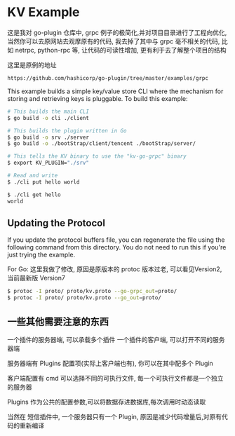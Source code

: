 # KV Example

这是我对 go-plugin 仓库中, grpc 例子的极简化,并对项目目录进行了工程向优化, 当然你可以去原网站去观摩原有的代码, 我去掉了其中与 grpc 毫不相关的代码, 比如 netrpc, python-rpc 等, 让代码的可读性增加, 更有利于去了解整个项目的结构

这里是原例的地址
```
https://github.com/hashicorp/go-plugin/tree/master/examples/grpc
```

This example builds a simple key/value store CLI where the mechanism
for storing and retrieving keys is pluggable. To build this example:

```sh
# This builds the main CLI
$ go build -o cli ./client

# This builds the plugin written in Go
$ go build -o srv ./server
$ go build -o ./bootStrap/client/tencent ./bootStrap/server/

# This tells the KV binary to use the "kv-go-grpc" binary
$ export KV_PLUGIN="./srv"

# Read and write
$ ./cli put hello world

$ ./cli get hello
world
```

## Updating the Protocol

If you update the protocol buffers file, you can regenerate the file
using the following command from this directory. You do not need to run
this if you're just trying the example.

For Go:
这里我做了修改, 原因是原版本的 protoc 版本过老, 可以看见Version2, 当前最新版 Version7

```sh
$ protoc -I proto/ proto/kv.proto --go-grpc_out=proto/
$ protoc -I proto/ proto/kv.proto --go_out=proto/
```

## 一些其他需要注意的东西

一个插件的服务器端, 可以承载多个插件
一个插件的客户端, 可以打开不同的服务器端

服务器端有 Plugins 配置项(实际上客户端也有), 你可以在其中配多个 Plugin

客户端配置有 cmd 可以选择不同的可执行文件, 每一个可执行文件都是一个独立的服务器

Plugins 作为公共的配置参数,可以将数据存进数据库,每次调用时动态读取

当然在 短信插件中, 一个服务器只有一个 Plugin, 原因是减少代码增量后,对原有代码的重新编译